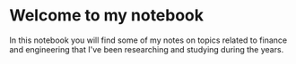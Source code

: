 # Welcome to my notebook

In this notebook you will find some of my notes on topics related to finance and engineering that I've been researching and studying during the years.